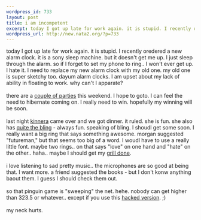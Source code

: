 ```yaml
--- 
wordpress_id: 733
layout: post
title: i am incompetent
excerpt: today I got up late for work again. it is stupid. I recently oredered a new alarm clock. it is a sony sleep machine. but it doesn't get me up. I just sleep through the alarm. so if I forget to set my phone to ring.. I won't ever get up. I hate it. I need to replace my new alarm clock with my old one. my old one is super sketchy too. dayum alarm clocks. I am upset about my lack of ability in flo...
wordpress_url: http://new.nata2.org/?p=733
---
```

today I got up late for work again. it is stupid. I recently oredered a new alarm clock. it is a sony sleep machine. but it doesn't get me up. I just sleep through the alarm. so if I forget to set my phone to ring.. I won't ever get up. I hate it. I need to replace my new alarm clock with my old one. my old one is super sketchy too. dayum alarm clocks. I am upset about my lack of ability in floating to work. why can't I apparate?<br/><br/>there are a <a href="http://www.lumpen.com/buddy/yes.html">couple of parties</a> this weekend. I hope to goto. I can feel the need to hibernate coming on. I really need to win. hopefully my winning will be soon. <br/><br/>last night <a href="http://www.nata2.info/?path=pictures%2Fmisc%2Fphone_camera%2Fphotolog&amp;img=1074830443-t610(1).jpg">kinnera</a> came over and we got dinner. it ruled. she is fun. she also has <a href="http://www.nata2.info/?path=pictures%2Fmisc%2Fphone_camera%2Fphotolog&amp;img=1074831641-t610(1).jpg">quite the bling</a> - always fun. speaking of bling. I shoudl get some soon. I really want a big ring that says something awesome. morgan suggested "futureman," but that seems too big of a word. I woudl have to use a really little font. maybe two rings.. on that says "love" on one hand and "hate" on the other.. haha.. maybe I should get my <a href="http://www.mrbling.com/">grill done</a>.<br/><br/>i love listening to sad pretty music.. the microphones are so good at being that. I want more. a friend suggested the books - but I don't konw anything baout them. I guess I should check them out.<br/><br/>so that pinguin game is "sweeping" the net. hehe. nobody can get higher than 323.5 or whatever.. except if you use this <a href="http://www.szanalmas.hu/pingu/">hacked version</a>. ;)<br/><br/>my neck hurts. 
